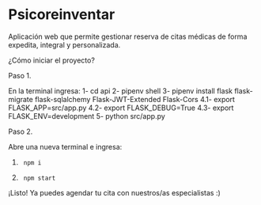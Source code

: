 
# Psicoreinventar

Aplicación web que permite gestionar reserva de citas médicas de forma expedita, integral y personalizada.


¿Cómo iniciar el proyecto? 

Paso 1. 

En la terminal ingresa:
1-      cd api
2-      pipenv shell
3-      pipenv install flask flask-migrate flask-sqlalchemy Flask-JWT-Extended Flask-Cors
4.1-    export FLASK_APP=src/app.py
4.2-    export FLASK_DEBUG=True
4.3-    export FLASK_ENV=development
5-      python src/app.py


Paso 2. 

Abre una nueva terminal e ingresa:
1.      npm i
2.      npm start


¡Listo! Ya puedes agendar tu cita con nuestros/as especialistas :)
